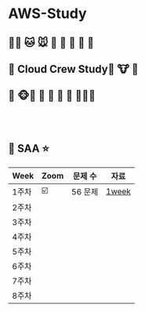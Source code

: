 # AWS-Study

## 🐰🐶 🐱 🐭 🐹 🐰 🦊 🐻 🐼  
##  🐯 **Cloud Crew Study**🦁 🐮 🐷<br>
## 🐸 🐵🐔 🐧 🐨 🐤 🐥 🦆🐻‍❄️ 

<br>
<br>


##  🍎 SAA ⭐️

| Week | Zoom | 문제 수 | 자료 |
| ------ | -- | -- |----------- |
| 1주차 | ☑️ | 56 문제 | [1week](https://bit.ly/3tV1Ebp) |
| 2주차 |  |  |  |
| 3주차 |  |  |  |
| 4주차 |  |  |  |
| 5주차 |  |  | |
| 6주차 |  |  |  |
| 7주차 |  |  |  |
| 8주차 |  |  |  |


